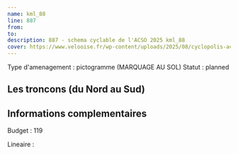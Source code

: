 ```yaml
---
name: kml_88 
line: 887
from: 
to:  
description: 887 - schema cyclable de l'ACSO 2025 kml_88 
cover: https://www.velooise.fr/wp-content/uploads/2025/08/cyclopolis-acso-887.jpg
---
```

Type d'amenagement : pictogramme (MARQUAGE AU SOL)
Statut : planned
## Les troncons (du Nord au Sud)

## Informations complementaires

Budget  : 119 

Lineaire :

